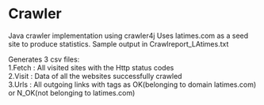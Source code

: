 # Crawler
Java crawler implementation using crawler4j
Uses latimes.com as a seed site to produce statistics. 
Sample output in Crawlreport_LAtimes.txt

Generates 3 csv files:  
1.Fetch : All visited sites with the Http status codes  
2.Visit : Data of all the websites successfully crawled  
3.Urls : All outgoing links with tags as OK(belonging to domain latimes.com) or N_OK(not belonging to latimes.com)
